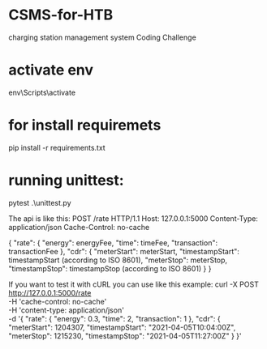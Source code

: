 # CSMS-for-HTB
charging station management system Coding Challenge

# activate env
env\Scripts\activate 

# for install requiremets
pip install -r requirements.txt

# running unittest:
pytest .\unittest.py


The api is like this:
POST /rate HTTP/1.1
Host: 127.0.0.1:5000
Content-Type: application/json
Cache-Control: no-cache

{
  "rate": { "energy": energyFee, "time": timeFee, "transaction": transactionFee },
  "cdr": { "meterStart": meterStart, "timestampStart": timestampStart (according to ISO 8601), "meterStop": meterStop, "timestampStop":
  timestampStop (according to ISO 8601) }
}

If you want to test it with cURL you can use like this example:
curl -X POST \
  http://127.0.0.1:5000/rate \
  -H 'cache-control: no-cache' \
  -H 'content-type: application/json' \
  -d '{
  "rate": { "energy": 0.3, "time": 2, "transaction": 1 },
  "cdr": { "meterStart": 1204307, "timestampStart": "2021-04-05T10:04:00Z", "meterStop": 1215230, "timestampStop": 
"2021-04-05T11:27:00Z" }
}'
